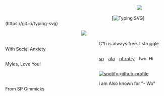 ⠀⠀⠀⠀ ⠀⠀⠀⠀⠀⠀ ⠀⠀⠀⠀⠀⠀ ⠀⠀⠀⠀⠀⠀ ⠀⠀⠀⠀ ⠀⠀⠀⠀⠀⠀ ⠀⠀⠀⠀⠀⠀ ![](https://komarev.com/ghpvc/?username=skeph&style=plastic&color=78ffff)

⠀⠀⠀⠀ ⠀⠀⠀⠀⠀⠀ ⠀⠀⠀⠀⠀⠀ ⠀⠀⠀⠀⠀⠀ ⠀⠀⠀⠀ ⠀⠀⠀⠀⠀[![Typing SVG](https://readme-typing-svg.demolab.com/?lines=Normal+About+SkepHalo;I+Love+SkepHalo/HappyDuo+^_*)](https://git.io/typing-svg)

⠀⠀⠀⠀ ⠀⠀⠀⠀⠀⠀ ⠀⠀⠀⠀⠀⠀ ⠀⠀⠀⠀⠀⠀ ![](https://files.catbox.moe/b37ghe.png)

⠀⠀⠀⠀ ⠀⠀⠀⠀⠀⠀ ⠀⠀⠀⠀⠀⠀ ⠀⠀⠀⠀⠀⠀ ⠀⠀⠀⠀ ⠀C*h is always free. I struggle With Social Anxiety

⠀⠀⠀⠀ ⠀⠀⠀⠀⠀⠀ ⠀⠀⠀⠀⠀⠀ ⠀⠀⠀⠀⠀⠀ ⠀⠀⠀⠀ ⠀[sp](https://ch547.straw.page) ⠀[ata](https://timeline.atabook.org/) ⠀[pt rntry](https://rentry.co/8pm) ⠀Iwc. Hi Myles, Love You!

⠀⠀⠀⠀ ⠀⠀⠀⠀⠀⠀ ⠀⠀⠀⠀⠀⠀ ⠀⠀⠀⠀⠀⠀ ⠀⠀⠀⠀ ⠀[![spotify-github-profile](https://spotify-github-profile.kittinanx.com/api/view?uid=31qksqvledjlzayl6rihe2luhir4&cover_image=true&theme=novatorem&show_offline=false&background_color=121212&interchange=false&bar_color=78ffff&bar_color_cover=false)](https://github.com/kittinan/spotify-github-profile)

⠀⠀⠀⠀ ⠀⠀⠀⠀⠀⠀ ⠀⠀⠀⠀⠀⠀ ⠀⠀⠀⠀⠀⠀ ⠀⠀⠀⠀ ⠀i am Also known for "- Wo" From SP Gimmicks
